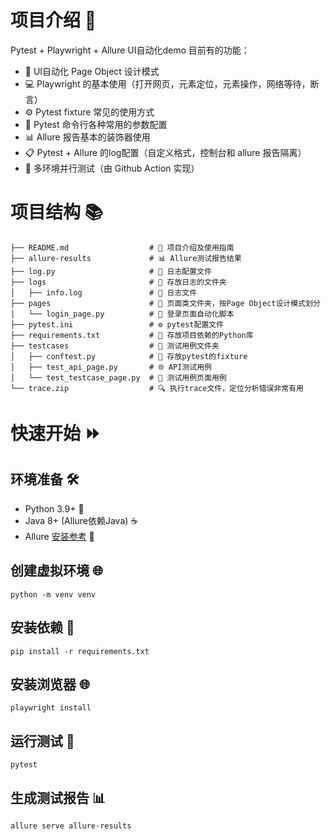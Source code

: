 
# 项目介绍 🚀
Pytest + Playwright + Allure UI自动化demo
目前有的功能：
- 🎯 UI自动化 Page Object 设计模式 
- 💻 Playwright 的基本使用（打开网页，元素定位，元素操作，网络等待，断言） 
- ⚙️ Pytest fixture 常见的使用方式
- 📝 Pytest 命令行各种常用的参数配置
- 📊 Allure 报告基本的装饰器使用
- 📋 Pytest + Allure 的log配置（自定义格式，控制台和 allure 报告隔离）
- 🚦 多环境并行测试（由 Github Action 实现）


# 项目结构 📚
```text
├── README.md                  # 📝 项目介绍及使用指南
├── allure-results             # 📊 Allure测试报告结果
├── log.py                     # 📁 日志配置文件
├── logs                       # 📂 存放日志的文件夹
│   ├── info.log               # 📎 日志文件
├── pages                      # 📑 页面类文件夹，按Page Object设计模式划分
│   └── login_page.py          # 🔐 登录页面自动化脚本
├── pytest.ini                 # ⚙️ pytest配置文件
├── requirements.txt           # 📃 存放项目依赖的Python库
├── testcases                  # 📁 测试用例文件夹
│   ├── conftest.py            # 🔧 存放pytest的fixture
│   ├── test_api_page.py       # 🌐 API测试用例
│   └── test_testcase_page.py  # 🧪 测试用例页面用例
└── trace.zip                  # 🔍 执行trace文件，定位分析错误非常有用
```
 


# 快速开始 ⏩
## 环境准备 🛠️
- Python 3.9+ 🐍
- Java 8+ (Allure依赖Java) ☕
- Allure [安装参考](https://github.com/allure-framework/allure2) 🎈

## 创建虚拟环境 🌐
```shell
python -m venv venv
```

## 安装依赖 📌
```shell
pip install -r requirements.txt
```

## 安装浏览器 🌐
```shell
playwright install
```

## 运行测试 🚀
```shell
pytest
```

## 生成测试报告 📊
```shell
allure serve allure-results
```